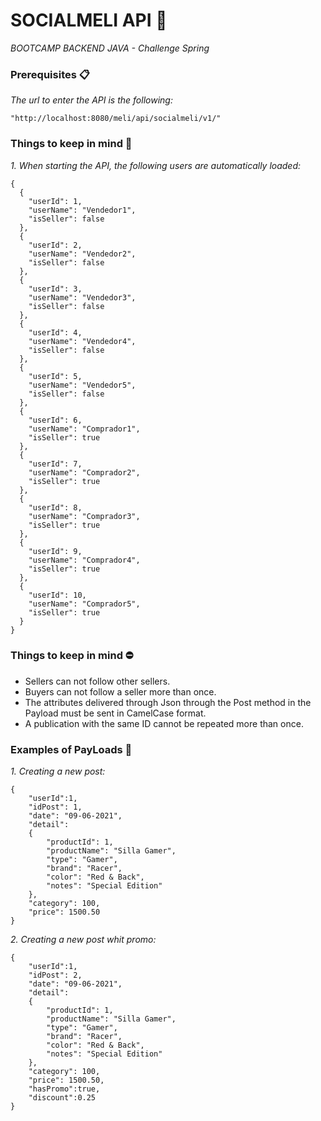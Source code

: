 # SOCIALMELI API 🤝

_BOOTCAMP BACKEND JAVA - Challenge Spring_

### Prerequisites 📋

_The url to enter the API is the following:_

```
"http://localhost:8080/meli/api/socialmeli/v1/"
```

### Things to keep in mind 📌

_1. When starting the API, the following users are automatically loaded:_

```
{
  {
    "userId": 1,
    "userName": "Vendedor1",
    "isSeller": false
  },
  {
    "userId": 2,
    "userName": "Vendedor2",
    "isSeller": false
  },
  {
    "userId": 3,
    "userName": "Vendedor3",
    "isSeller": false
  },
  {
    "userId": 4,
    "userName": "Vendedor4",
    "isSeller": false
  },
  {
    "userId": 5,
    "userName": "Vendedor5",
    "isSeller": false
  },
  {
    "userId": 6,
    "userName": "Comprador1",
    "isSeller": true
  },
  {
    "userId": 7,
    "userName": "Comprador2",
    "isSeller": true
  },
  {
    "userId": 8,
    "userName": "Comprador3",
    "isSeller": true
  },
  {
    "userId": 9,
    "userName": "Comprador4",
    "isSeller": true
  },
  {
    "userId": 10,
    "userName": "Comprador5",
    "isSeller": true
  }
}
```
### Things to keep in mind ⛔️

* Sellers can not follow other sellers.
* Buyers can not follow a seller more than once.
* The attributes delivered through Json through the Post method in the Payload must be sent in CamelCase format.
* A publication with the same ID cannot be repeated more than once.

### Examples of PayLoads 📎
_1. Creating a new post:_ 
```
{
    "userId":1,
    "idPost": 1,
    "date": "09-06-2021",
    "detail":
    {
        "productId": 1,
        "productName": "Silla Gamer",
        "type": "Gamer",
        "brand": "Racer",
        "color": "Red & Back",
        "notes": "Special Edition"
    },
    "category": 100,
    "price": 1500.50
}
```
_2. Creating a new post whit promo:_
```
{
    "userId":1,
    "idPost": 2,
    "date": "09-06-2021",
    "detail":
    {
        "productId": 1,
        "productName": "Silla Gamer",
        "type": "Gamer",
        "brand": "Racer",
        "color": "Red & Back",
        "notes": "Special Edition"
    },
    "category": 100,
    "price": 1500.50,
    "hasPromo":true,
    "discount":0.25
}
```